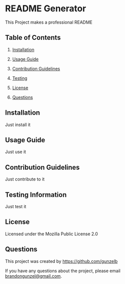 
  # README Generator
  

  
This Project makes a professional README
  

  
## Table of Contents
  
1. [Installation](#installation)
  
2. [Usage Guide](#usage)
  
3. [Contribution Guidelines](#contribution)
  
4. [Testing](#testing)
  
5. [License](#license)
  
6. [Questions](#questions)
  

  
## Installation
  
Just install it
  

  
## Usage Guide
  
Just use it
  

  
## Contribution Guidelines
  
Just contribute to it
  

  
## Testing Information
  
Just test it
  

  
## License
  
Licensed under the Mozilla Public License 2.0
  

  
## Questions
  
This project was created by https://github.com/gunzelb
  
If you have any questions about the project, please email brandongunzel@gmail.com.